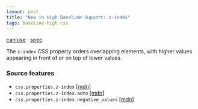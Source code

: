 ```yaml
---
layout: post
title: "New in High Baseline Support: z-index"
tags: baseline-high css
---
```


[caniuse](https://caniuse.com/?search=z-index) · [spec](https://drafts.csswg.org/css2/#z-index)

The `z-index` CSS property orders overlapping elements, with higher values appearing in front of or on top of lower values.

### Source features

- ``css.properties.z-index`` [[mdn]](https://developer.mozilla.org/en-US/search?q=css.properties.z-index)
- ``css.properties.z-index.auto`` [[mdn]](https://developer.mozilla.org/en-US/search?q=css.properties.z-index.auto)
- ``css.properties.z-index.negative_values`` [[mdn]](https://developer.mozilla.org/en-US/search?q=css.properties.z-index.negative_values)
